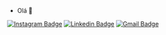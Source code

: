 - Olá 👋 

[![Instagram Badge](https://img.shields.io/badge/-Instagram-993399?style=flat-square&logo=Instagram&logoColor=white)](https://instagram.com/rafaaazvedo)
[![Linkedin Badge](https://img.shields.io/badge/-LinkedIn-993399?style=flat-square&logo=Linkedin&logoColor=white&link=https://www.linkedin.com/in/rafa-alvesdeazevedo/)](https://www.linkedin.com/in/rafa-alvesdeazevedo/) 
[![Gmail Badge](https://img.shields.io/badge/-Gmail-993399?style=flat-square&logo=Gmail&logoColor=white)](ra.alvesdeazevedo@gmail.com)

<!---
rafaaazevedo/rafaaazevedo is a ✨ special ✨ repository because its `README.md` (this file) appears on your GitHub profile.
You can click the Preview link to take a look at your changes.
--->
